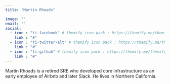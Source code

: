 ```yaml
---
title: "Martin Rhoads"

image: ""
email: ""
social:
  - icon : "ti-facebook" # themify icon pack : https://themify.me/themify-icons
    link : "#"
  - icon : "ti-twitter-alt" # themify icon pack : https://themify.me/themify-icons
    link : "#"
  - icon : "ti-github" # themify icon pack : https://themify.me/themify-icons
    link : "#"
---
```


Martin Rhoads is a retired SRE who developed core infrastructure as an early employee of Airbnb and later Slack. He lives in Northern California.
